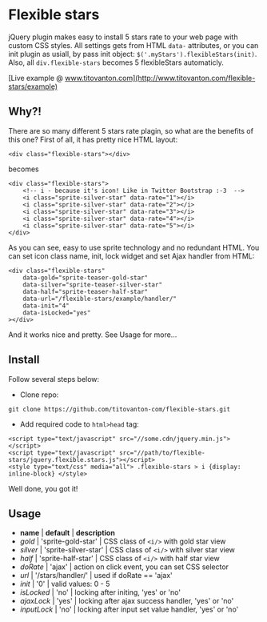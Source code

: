 # Flexible stars
jQuery plugin makes easy to install 5 stars rate to your web page with custom CSS styles.
All settings gets from HTML `data-` attributes, or you can init plugin as usiall, by pass init
object: `$('.myStars').flexibleStars(init)`. Also, all `div.flexible-stars` becomes 5 flexibleStars automaticly.

[Live example @ www.titovanton.com](http://www.titovanton.com/flexible-stars/example)

## Why?!
There are so many different 5 stars rate plagin, so what are the benefits of this one? First of all,
it has pretty nice HTML layout:
```
<div class="flexible-stars"></div>
```
becomes
```
<div class="flexible-stars">
    <!-- i - because it's icon! Like in Twitter Bootstrap :-3  -->
    <i class="sprite-silver-star" data-rate="1"></i>
    <i class="sprite-silver-star" data-rate="2"></i>
    <i class="sprite-silver-star" data-rate="3"></i>
    <i class="sprite-silver-star" data-rate="4"></i>
    <i class="sprite-silver-star" data-rate="5"></i>
</div>
```
As you can see, easy to use sprite technology and no redundant HTML.
You can set icon class name, init, lock widget and set Ajax handler from HTML:
```
<div class="flexible-stars"
    data-gold="sprite-teaser-gold-star"
    data-silver="sprite-teaser-silver-star"
    data-half="sprite-teaser-half-star"
    data-url="/flexible-stars/example/handler/"
    data-init="4"
    data-isLocked="yes"
></div>
```
And it works nice and pretty. See Usage for more...

## Install
Follow several steps below: 

- Clone repo:

`git clone https://github.com/titovanton-com/flexible-stars.git`
    
- Add required code to `html>head` tag:

```
<script type="text/javascript" src="//some.cdn/jquery.min.js"></script>
<script type="text/javascript" src="//path/to/flexible-stars/jquery.flexible.stars.js"></script>
<style type="text/css" media="all"> .flexible-stars > i {display: inline-block} </style>
```

Well done, you got it!

## Usage
- **name**    | **default**          | **description**
- *gold*      | 'sprite-gold-star'   | CSS class of `<i/>` with gold star view
- *silver*    | 'sprite-silver-star' | CSS class of `<i/>` with silver star view
- *half*      | 'sprite-half-star'   | CSS class of `<i/>` with half star view
- *doRate*    | 'ajax'               | action on click event, you can set CSS selector
- *url*       | '/stars/handler/'    | used if doRate == 'ajax'
- *init*      | '0'                  | valid values: 0 - 5
- *isLocked*  | 'no'                 | locking after initing, 'yes' or 'no'
- *ajaxLock*  | 'yes'                | locking after ajax success handler, 'yes' or 'no'
- *inputLock* | 'no'                 | locking after input set value handler, 'yes' or 'no'
